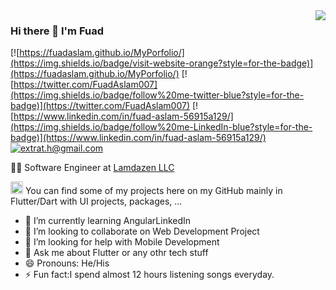 



<img align='right' src="https://github-readme-stats.vercel.app/api?username=fuadaslam&show_icons=true">

### Hi there 👋  I'm Fuad

[![https://fuadaslam.github.io/MyPorfolio/](https://img.shields.io/badge/visit-website-orange?style=for-the-badge)](https://fuadaslam.github.io/MyPorfolio/)
[![https://twitter.com/FuadAslam007](https://img.shields.io/badge/follow%20me-twitter-blue?style=for-the-badge)](https://twitter.com/FuadAslam007)
[![https://www.linkedin.com/in/fuad-aslam-56915a129/](https://img.shields.io/badge/follow%20me-LinkedIn-blue?style=for-the-badge)](https://www.linkedin.com/in/fuad-aslam-56915a129/)
[![extrat.h@gmail.com](https://img.shields.io/static/v1?label=email&message=me&color=red&logo=gmail&style=for-the-badge&logoColor=white)](mailto:extrat.h@gmail.com)

👨‍💻 Software Engineer at [Lamdazen LLC](https://www.lambdazen.com/)

<img src="https://cdn.worldvectorlogo.com/logos/flutter-logo.svg" alt="Flutter" width="20" height="20"> You can find some of my projects here on my GitHub mainly in Flutter/Dart with UI projects, packages, ...

- 🌱 I’m currently learning AngularLinkedIn
- 👯 I’m looking to collaborate on Web Development Project
- 🤔 I’m looking for help with Mobile Development
- 💬 Ask me about Flutter or any othr tech stuff
- 😄 Pronouns: He/His
- ⚡ Fun fact:I spend almost 12 hours listening songs everyday.

